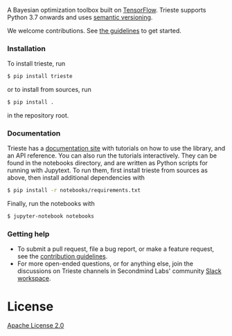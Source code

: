 
A Bayesian optimization toolbox built on [TensorFlow](https://www.tensorflow.org/). Trieste supports Python 3.7 onwards and uses [semantic versioning](https://semver.org/).

We welcome contributions. See [the guidelines](CONTRIBUTING.md) to get started.

### Installation

To install trieste, run
```bash
$ pip install trieste
```
or to install from sources, run
```bash
$ pip install .
```
in the repository root.

### Documentation

Trieste has a [documentation site](https://secondmind-labs.github.io/trieste) with tutorials on how to use the library, and an API reference. You can also run the tutorials interactively. They can be found in the notebooks directory, and are written as Python scripts for running with Jupytext. To run them, first install trieste from sources as above, then install additional dependencies with
```bash
$ pip install -r notebooks/requirements.txt
```
Finally, run the notebooks with
```bash
$ jupyter-notebook notebooks
```

### Getting help

- To submit a pull request, file a bug report, or make a feature request, see the [contribution guidelines](CONTRIBUTING.md).
- For more open-ended questions, or for anything else, join the discussions on Trieste channels in Secondmind Labs' community [Slack workspace](https://join.slack.com/t/secondmind-labs/shared_invite/zt-ph07nuie-gMlkle__tjvXBay4FNSLkw).

# License

[Apache License 2.0](LICENSE)
